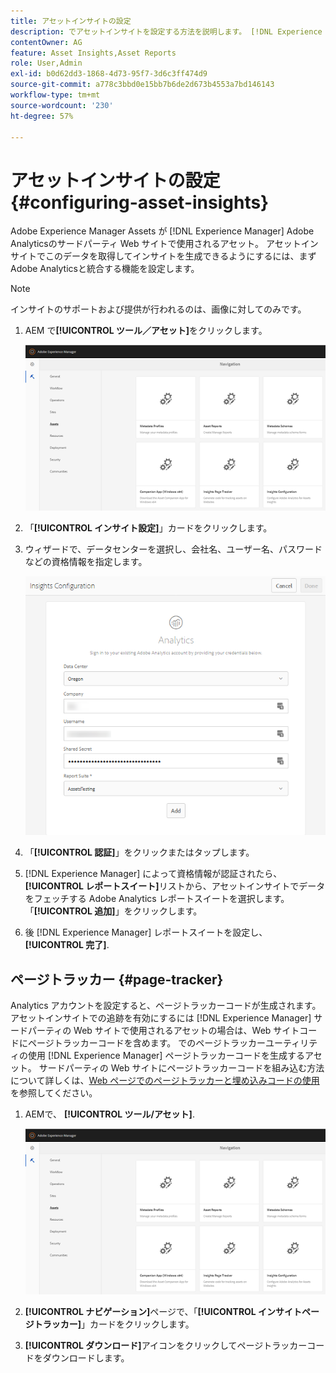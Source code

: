 ```yaml
---
title: アセットインサイトの設定
description: でアセットインサイトを設定する方法を説明します。 [!DNL Experience Manager] アセット。
contentOwner: AG
feature: Asset Insights,Asset Reports
role: User,Admin
exl-id: b0d62dd3-1868-4d73-95f7-3d6c3ff474d9
source-git-commit: a778c3bbd0e15bb7b6de2d673b4553a7bd146143
workflow-type: tm+mt
source-wordcount: '230'
ht-degree: 57%

---
```


# アセットインサイトの設定 {#configuring-asset-insights}

Adobe Experience Manager Assets が [!DNL Experience Manager] Adobe Analyticsのサードパーティ Web サイトで使用されるアセット。 アセットインサイトでこのデータを取得してインサイトを生成できるようにするには、まずAdobe Analyticsと統合する機能を設定します。

>[!NOTE]
>
>インサイトのサポートおよび提供が行われるのは、画像に対してのみです。

1. AEM で&#x200B;**[!UICONTROL ツール／アセット]**&#x200B;をクリックします。

   ![chlimage_1-210](assets/chlimage_1-210.png)

1. 「**[!UICONTROL インサイト設定]**」カードをクリックします。
1. ウィザードで、データセンターを選択し、会社名、ユーザー名、パスワードなどの資格情報を指定します。

   ![chlimage_1-211](assets/insights_config2.png)

1. 「**[!UICONTROL 認証]**」をクリックまたはタップします。
1. [!DNL Experience Manager] によって資格情報が認証されたら、**[!UICONTROL レポートスイート]**&#x200B;リストから、アセットインサイトでデータをフェッチする Adobe Analytics レポートスイートを選択します。「**[!UICONTROL 追加]**」をクリックします。
1. 後 [!DNL Experience Manager] レポートスイートを設定し、 **[!UICONTROL 完了]**.

## ページトラッカー {#page-tracker}

 Analytics アカウントを設定すると、ページトラッカーコードが生成されます。アセットインサイトでの追跡を有効にするには [!DNL Experience Manager] サードパーティの Web サイトで使用されるアセットの場合は、Web サイトコードにページトラッカーコードを含めます。 でのページトラッカーユーティリティの使用 [!DNL Experience Manager] ページトラッカーコードを生成するアセット。 サードパーティの Web サイトにページトラッカーコードを組み込む方法について詳しくは、[Web ページでのページトラッカーと埋め込みコードの使用](touch-ui-using-page-tracker.md)を参照してください。

1. AEMで、 **[!UICONTROL ツール/アセット]**.

   ![chlimage_1-214](assets/chlimage_1-214.png)

1. **[!UICONTROL ナビゲーション]**&#x200B;ページで、「**[!UICONTROL インサイトページトラッカー]**」カードをクリックします。
1. **[!UICONTROL ダウンロード]**&#x200B;アイコンをクリックしてページトラッカーコードをダウンロードします。
